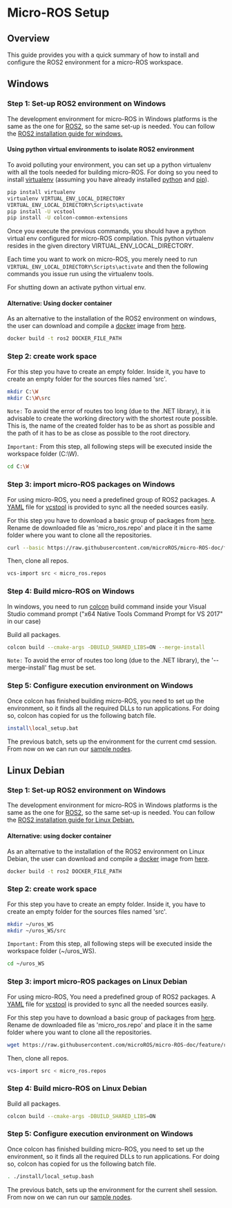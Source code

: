 # Micro-ROS Setup

## Overview

This guide provides you with a quick summary of how to install and configure the ROS2 environment for a micro-ROS workspace.

## Windows

### Step 1: Set-up ROS2 environment on Windows

The development environment for micro-ROS in Windows platforms is the same as the one for [ROS2](https://github.com/2/ros2/wiki), so the same set-up is needed.
You can follow the [ROS2 installation guide for windows.](https://index.ros.org/doc/ros2/Windows-Install-Binary/)

#### Using python virtual environments to isolate ROS2 environment

To avoid polluting your environment, you can set up a python virtualenv with all the tools needed for building micro-ROS.
For doing so you need to install [virtualenv](https://virtualenv.pypa.io/en/stable/) (assuming you have already installed [python](https://www.python.org/) and [pip](https://pip.pypa.io/en/stable/)).

```bash
pip install virtualenv
virtualenv VIRTUAL_ENV_LOCAL_DIRECTORY
VIRTUAL_ENV_LOCAL_DIRECTORY\Scripts\activate
pip install -U vcstool
pip install -U colcon-common-extensions
```

Once you execute the previous commands, you should have a python virtual env configured for micro-ROS compilation.
This python virtualenv resides in the given directory VIRTUAL_ENV_LOCAL_DIRECTORY.

Each time you want to work on micro-ROS, you merely need to run ```VIRTUAL_ENV_LOCAL_DIRECTORY\Scripts\activate``` and then the following commands you issue run using the virtualenv tools.

For shutting down an activate python virtual env.

#### Alternative: Using docker container

As an alternative to the installation of the ROS2 environment on windows, the user can download and compile a [docker](https://docs.docker.com/docker-for-windows/) image from [here](PENDING..).

```bash
docker build -t ros2 DOCKER_FILE_PATH
```

### Step 2: create work space

For this step you have to create an empty folder.
Inside it, you have to create an empty folder for the sources files named 'src'.

```bash
mkdir C:\W
mkdir C:\W\src
```

`Note:` To avoid the error of routes too long (due to the .NET library), it is advisable to create the working directory with the shortest route possible. This is, the name of the created folder has to be as short as possible and the path of it has to be as close as possible to the root directory.

`Important:` From this step, all following steps will be executed inside the workspace folder (C:\W).

```bash
cd C:\W
```

### Step 3: import micro-ROS packages on Windows

For using micro-ROS, you need a predefined group of ROS2 packages.
A [YAML](http://yaml.org/) file for [vcstool](https://github.com/dirk-thomas/vcstool) is provided to sync all the needed sources easily.

For this step you have to download a basic group of packages from [here](https://raw.githubusercontent.com/microROS/micro-ROS-doc/feature/repos/repos/uros_minimum.repos). 
Rename de downloaded file as 'micro_ros.repo' and place it in the same folder where you want to clone all the repositories.

```bash
curl --basic https://raw.githubusercontent.com/microROS/micro-ROS-doc/feature/repos/repos/uros_minimum.repos > micro_ros.repos
```

Then, clone all repos.

```bash
vcs-import src < micro_ros.repos
```

### Step 4: Build micro-ROS on Windows

In windows, you need to run [colcon](https://colcon.readthedocs.io/en/released/) build command inside your Visual Studio command prompt ("x64 Native Tools Command Prompt for VS 2017" in our case)

Build all packages.  

```bash
colcon build --cmake-args -DBUILD_SHARED_LIBS=ON --merge-install
```

`Note:` To avoid the error of routes too long (due to the .NET library), the '--merge-install' flag must be set. 

### Step 5: Configure execution environment on Windows

Once colcon has finished building micro-ROS, you need to set up the environment, so it finds all the required DLLs to run applications.
For doing so, colcon has copied for us the following batch file.

```bash
install\local_setup.bat
```

The previous batch, sets up the environment for the current cmd session.
From now on we can run our [sample nodes](https://github.com/microROS/micro-ROS-demos/blob/master/README.md).

## Linux Debian

### Step 1: Set-up ROS2 environment on Windows

The development environment for micro-ROS in Windows platforms is the same as the one for [ROS2](https://github.com/ros2/ros2/wiki), so the same set-up is needed.
You can follow the [ROS2 installation guide for Linux Debian.](https://index.ros.org/doc/ros2/Linux-Install-Debians/)

#### Alternative: using docker container

As an alternative to the installation of the ROS2 environment on Linux Debian, the user can download and compile a [docker](https://docs.docker.com/install/linux/docker-ce/ubuntu/) image from [here](PENDING..).

```bash
docker build -t ros2 DOCKER_FILE_PATH
```

### Step 2: create work space

For this step you have to create an empty folder.
Inside it, you have to create an empty folder for the sources files named 'src'.

```bash
mkdir ~/uros_WS
mkdir ~/uros_WS/src
```

`Important:` From this step, all following steps will be executed inside the workspace folder (~/uros_WS).

```bash
cd ~/uros_WS
```

### Step 3: import micro-ROS packages on Linux Debian

For using micro-ROS, You need a predefined group of ROS2 packages.
A [YAML](http://yaml.org/) file for [vcstool](https://github.com/dirk-thomas/vcstool) is provided to sync all the needed sources easily.

For this step you have to download a basic group of packages from [here](https://raw.githubusercontent.com/microROS/micro-ROS-doc/feature/repos/repos/uros_minimum.repos). 
Rename de downloaded file as 'micro_ros.repo' and place it in the same folder where you want to clone all the repositories.

```bash
wget https://raw.githubusercontent.com/microROS/micro-ROS-doc/feature/repos/repos/uros_minimum.repos -O micro_ros.repos
```

Then, clone all repos.

```bash
vcs-import src < micro_ros.repos
```

### Step 4: Build micro-ROS on Linux Debian

Build all packages.  

```bash
colcon build --cmake-args -DBUILD_SHARED_LIBS=ON
```

### Step 5: Configure execution environment on Windows

Once colcon has finished building micro-ROS, you need to set up the environment, so it finds all the required DLLs to run applications.
For doing so, colcon has copied for us the following batch file.

```bash
. ./install/local_setup.bash
```

The previous batch, sets up the environment for the current shell session.
From now on we can run our [sample nodes](https://github.com/microROS/micro-ROS-demos/blob/master/README.md).
